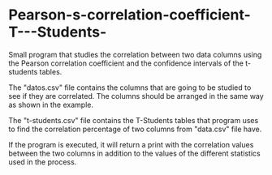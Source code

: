 # Pearson-s-correlation-coefficient-T---Students-
Small program that studies the correlation between two data columns using the Pearson correlation coefficient and the confidence intervals of the t-students tables.

The "datos.csv" file contains the columns that are going to be studied to see if they are correlated. The columns should be arranged in the same way as shown in the example.

The "t-students.csv" file contains the T-Students tables that program uses to find the correlation percentage of two columns from "data.csv" file have.

If the program is executed, it will return a print with the correlation values between the two columns in addition to the values of the different statistics used in the process.

